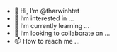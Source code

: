 - 👋 Hi, I’m @tharwinhtet
- 👀 I’m interested in ...
- 🌱 I’m currently learning ...
- 💞️ I’m looking to collaborate on ...
- 📫 How to reach me ...

<!---
tharwinhtet/tharwinhtet is a ✨ special ✨ repository because its `README.md` (this file) appears on your GitHub profile.
You can click the Preview link to take a look at your changes.
--->
